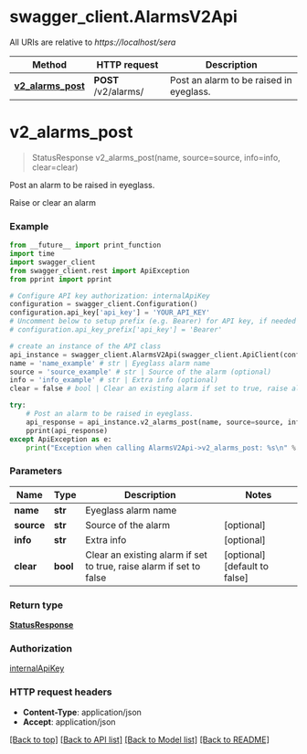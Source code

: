 # swagger_client.AlarmsV2Api

All URIs are relative to *https://localhost/sera*

Method | HTTP request | Description
------------- | ------------- | -------------
[**v2_alarms_post**](AlarmsV2Api.md#v2_alarms_post) | **POST** /v2/alarms/ | Post an alarm to be raised in eyeglass.


# **v2_alarms_post**
> StatusResponse v2_alarms_post(name, source=source, info=info, clear=clear)

Post an alarm to be raised in eyeglass.

Raise or clear an alarm

### Example
```python
from __future__ import print_function
import time
import swagger_client
from swagger_client.rest import ApiException
from pprint import pprint

# Configure API key authorization: internalApiKey
configuration = swagger_client.Configuration()
configuration.api_key['api_key'] = 'YOUR_API_KEY'
# Uncomment below to setup prefix (e.g. Bearer) for API key, if needed
# configuration.api_key_prefix['api_key'] = 'Bearer'

# create an instance of the API class
api_instance = swagger_client.AlarmsV2Api(swagger_client.ApiClient(configuration))
name = 'name_example' # str | Eyeglass alarm name
source = 'source_example' # str | Source of the alarm (optional)
info = 'info_example' # str | Extra info (optional)
clear = false # bool | Clear an existing alarm if set to true, raise alarm if set to false (optional) (default to false)

try:
    # Post an alarm to be raised in eyeglass.
    api_response = api_instance.v2_alarms_post(name, source=source, info=info, clear=clear)
    pprint(api_response)
except ApiException as e:
    print("Exception when calling AlarmsV2Api->v2_alarms_post: %s\n" % e)
```

### Parameters

Name | Type | Description  | Notes
------------- | ------------- | ------------- | -------------
 **name** | **str**| Eyeglass alarm name | 
 **source** | **str**| Source of the alarm | [optional] 
 **info** | **str**| Extra info | [optional] 
 **clear** | **bool**| Clear an existing alarm if set to true, raise alarm if set to false | [optional] [default to false]

### Return type

[**StatusResponse**](StatusResponse.md)

### Authorization

[internalApiKey](../README.md#internalApiKey)

### HTTP request headers

 - **Content-Type**: application/json
 - **Accept**: application/json

[[Back to top]](#) [[Back to API list]](../README.md#documentation-for-api-endpoints) [[Back to Model list]](../README.md#documentation-for-models) [[Back to README]](../README.md)

